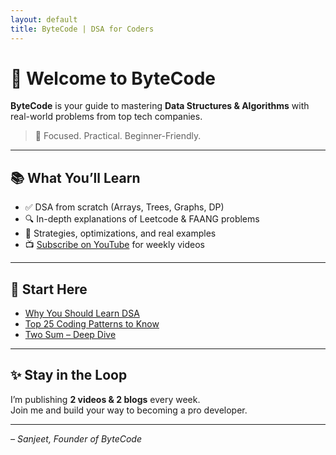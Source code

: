 ```yaml
---
layout: default
title: ByteCode | DSA for Coders
---
```


# 👋 Welcome to ByteCode

**ByteCode** is your guide to mastering **Data Structures & Algorithms** with real-world problems from top tech companies.

> 📍 Focused. Practical. Beginner-Friendly.

---

## 📚 What You’ll Learn

- ✅ DSA from scratch (Arrays, Trees, Graphs, DP)
- 🔍 In-depth explanations of Leetcode & FAANG problems
- 🧠 Strategies, optimizations, and real examples
- 📺 [Subscribe on YouTube](https://youtube.com/@yourchannel) for weekly videos

---

## 🚀 Start Here

- [Why You Should Learn DSA](#)
- [Top 25 Coding Patterns to Know](#)
- [Two Sum – Deep Dive](#)

---

## ✨ Stay in the Loop

I’m publishing **2 videos & 2 blogs** every week.  
Join me and build your way to becoming a pro developer.

---

_– Sanjeet, Founder of ByteCode_
